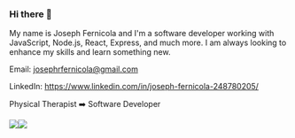 ### Hi there 👋


My name is Joseph Fernicola and I'm a software developer working with JavaScript, Node.js, React, Express, and much more. I am always looking to enhance my skills and learn something new.

Email:  josephrfernicola@gmail.com <br />

LinkedIn:  https://www.linkedin.com/in/joseph-fernicola-248780205/ <br />

Physical Therapist ➡️ Software Developer

<div style="display: flex; flex-direction: row;">
 <img class="img" src="https://github-readme-stats.vercel.app/api?username=josephfernicola&count_private=true&hide=contribs,prs,stars&show_icons=true&theme=react" />
 <img class="img" src="https://github-readme-stats.vercel.app/api/top-langs/?username=josephfernicola&layout=compact" />
</div>

